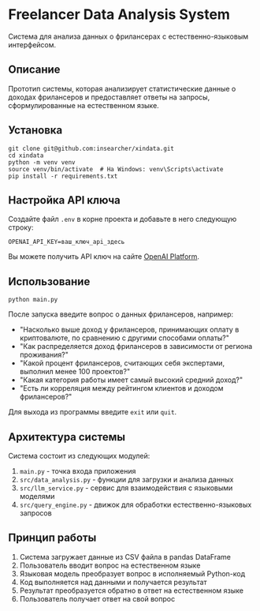 # Freelancer Data Analysis System

Система для анализа данных о фрилансерах с естественно-языковым интерфейсом.

## Описание

Прототип системы, которая анализирует статистические данные о доходах фрилансеров и предоставляет ответы на запросы, сформулированные на естественном языке.

## Установка

```
git clone git@github.com:insearcher/xindata.git
cd xindata
python -m venv venv
source venv/bin/activate  # На Windows: venv\Scripts\activate
pip install -r requirements.txt
```

## Настройка API ключа

Создайте файл `.env` в корне проекта и добавьте в него следующую строку:
```
OPENAI_API_KEY=ваш_ключ_api_здесь
```

Вы можете получить API ключ на сайте [OpenAI Platform](https://platform.openai.com/account/api-keys).

## Использование

```
python main.py
```

После запуска введите вопрос о данных фрилансеров, например:
- "Насколько выше доход у фрилансеров, принимающих оплату в криптовалюте, по сравнению с другими способами оплаты?"
- "Как распределяется доход фрилансеров в зависимости от региона проживания?"
- "Какой процент фрилансеров, считающих себя экспертами, выполнил менее 100 проектов?"
- "Какая категория работы имеет самый высокий средний доход?"
- "Есть ли корреляция между рейтингом клиентов и доходом фрилансеров?"

Для выхода из программы введите `exit` или `quit`.

## Архитектура системы

Система состоит из следующих модулей:
1. `main.py` - точка входа приложения
2. `src/data_analysis.py` - функции для загрузки и анализа данных
3. `src/llm_service.py` - сервис для взаимодействия с языковыми моделями
4. `src/query_engine.py` - движок для обработки естественно-языковых запросов

## Принцип работы

1. Система загружает данные из CSV файла в pandas DataFrame
2. Пользователь вводит вопрос на естественном языке
3. Языковая модель преобразует вопрос в исполняемый Python-код
4. Код выполняется над данными и получается результат
5. Результат преобразуется обратно в ответ на естественном языке
6. Пользователь получает ответ на свой вопрос
